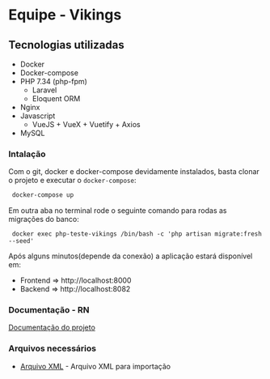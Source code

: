 # Equipe - Vikings

## Tecnologias utilizadas

- Docker
- Docker-compose
- PHP 7.34 (php-fpm)
  - Laravel
  - Eloquent ORM
- Nginx
- Javascript
  - VueJS + VueX + Vuetify + Axios
- MySQL

### Intalação

Com o git, docker e docker-compose devidamente instalados, basta clonar o projeto e executar o ```docker-compose```:
```bash
 docker-compose up
```
Em outra aba no terminal rode o seguinte comando para rodas as migrações do banco:
```
 docker exec php-teste-vikings /bin/bash -c 'php artisan migrate:fresh --seed'
```

Após alguns minutos(depende da conexão) a aplicação estará disponível em:

 - Frontend => http://localhost:8000
 - Backend => http://localhost:8082
 
 ### Documentação - RN
  [Documentação do projeto](README_DOC.md)

 ### Arquivos necessários
 * [Arquivo XML](https://github.com/p21sistemas/vikings/blob/master/Cart%C3%B3rios-CNJ.xml) - Arquivo XML para importação
